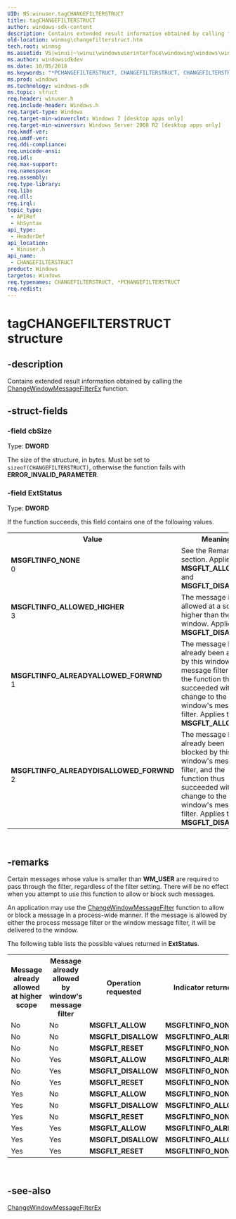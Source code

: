 ```yaml
---
UID: NS:winuser.tagCHANGEFILTERSTRUCT
title: tagCHANGEFILTERSTRUCT
author: windows-sdk-content
description: Contains extended result information obtained by calling the ChangeWindowMessageFilterEx function.
old-location: winmsg\changefilterstruct.htm
tech.root: winmsg
ms.assetid: VS|winui|~\winui\windowsuserinterface\windowing\windows\windowreference\windowstructures\changefilterstruct.htm
ms.author: windowssdkdev
ms.date: 10/05/2018
ms.keywords: "*PCHANGEFILTERSTRUCT, CHANGEFILTERSTRUCT, CHANGEFILTERSTRUCT structure [Windows and Messages], MSGFLTINFO_ALLOWED_HIGHER, MSGFLTINFO_ALREADYALLOWED_FORWND, MSGFLTINFO_ALREADYDISALLOWED_FORWND, MSGFLTINFO_NONE, PCHANGEFILTERSTRUCT, PCHANGEFILTERSTRUCT structure pointer [Windows and Messages], _win32_CHANGEFILTERSTRUCT_str, _win32_changefilterstruct_str_cpp, tagCHANGEFILTERSTRUCT, winmsg.changefilterstruct, winui._win32_changefilterstruct_str, winuser/CHANGEFILTERSTRUCT, winuser/PCHANGEFILTERSTRUCT"
ms.prod: windows
ms.technology: windows-sdk
ms.topic: struct
req.header: winuser.h
req.include-header: Windows.h
req.target-type: Windows
req.target-min-winverclnt: Windows 7 [desktop apps only]
req.target-min-winversvr: Windows Server 2008 R2 [desktop apps only]
req.kmdf-ver: 
req.umdf-ver: 
req.ddi-compliance: 
req.unicode-ansi: 
req.idl: 
req.max-support: 
req.namespace: 
req.assembly: 
req.type-library: 
req.lib: 
req.dll: 
req.irql: 
topic_type:
 - APIRef
 - kbSyntax
api_type:
 - HeaderDef
api_location:
 - Winuser.h
api_name:
 - CHANGEFILTERSTRUCT
product: Windows
targetos: Windows
req.typenames: CHANGEFILTERSTRUCT, *PCHANGEFILTERSTRUCT
req.redist: 
---
```


# tagCHANGEFILTERSTRUCT structure


## -description


Contains extended result information obtained by calling
			the <a href="https://msdn.microsoft.com/en-us/library/Dd388202(v=VS.85).aspx">ChangeWindowMessageFilterEx</a> function.
		


## -struct-fields




### -field cbSize

Type: <b>DWORD</b>

The size of the structure, in bytes. 
				Must be set to <code>sizeof(CHANGEFILTERSTRUCT)</code>, otherwise the function fails with <b>ERROR_INVALID_PARAMETER</b>.


### -field ExtStatus

Type: <b>DWORD</b>

If the function succeeds, this field contains one of the following values.

<table>
<tr>
<th>Value</th>
<th>Meaning</th>
</tr>
<tr>
<td width="40%"><a id="MSGFLTINFO_NONE"></a><a id="msgfltinfo_none"></a><dl>
<dt><b>MSGFLTINFO_NONE</b></dt>
<dt>0</dt>
</dl>
</td>
<td width="60%">
See the Remarks section.
						Applies to <b>MSGFLT_ALLOW</b> and <b>MSGFLT_DISALLOW</b>.
					

</td>
</tr>
<tr>
<td width="40%"><a id="MSGFLTINFO_ALLOWED_HIGHER"></a><a id="msgfltinfo_allowed_higher"></a><dl>
<dt><b>MSGFLTINFO_ALLOWED_HIGHER</b></dt>
<dt>3</dt>
</dl>
</td>
<td width="60%">
The message is allowed at a scope
					 higher than the window. Applies to <b>MSGFLT_DISALLOW</b>. 

</td>
</tr>
<tr>
<td width="40%"><a id="MSGFLTINFO_ALREADYALLOWED_FORWND"></a><a id="msgfltinfo_alreadyallowed_forwnd"></a><dl>
<dt><b>MSGFLTINFO_ALREADYALLOWED_FORWND</b></dt>
<dt>1</dt>
</dl>
</td>
<td width="60%">
The message has already 
					been allowed by this window's message filter, and 
					the function thus succeeded with no change to the window's message filter.
					Applies to <b>MSGFLT_ALLOW</b>. 

</td>
</tr>
<tr>
<td width="40%"><a id="MSGFLTINFO_ALREADYDISALLOWED_FORWND"></a><a id="msgfltinfo_alreadydisallowed_forwnd"></a><dl>
<dt><b>MSGFLTINFO_ALREADYDISALLOWED_FORWND</b></dt>
<dt>2</dt>
</dl>
</td>
<td width="60%">
The message 
					has already been blocked by this window's message filter, and the function thus succeeded with no change to the window's message filter.
					Applies to <b>MSGFLT_DISALLOW</b>. 

</td>
</tr>
</table>
 


## -remarks



Certain messages whose value is smaller than <b>WM_USER</b> are required to pass through the filter, 
		regardless of the filter setting. There will be no effect when you attempt to use this function to allow or 
		block such messages.
		

An application may use the <a href="https://msdn.microsoft.com/en-us/library/ms632675(v=VS.85).aspx">ChangeWindowMessageFilter</a> function to 
		allow or block a message in a process-wide manner. 
		If the message is allowed by either the process message filter 
		or the window message filter, it will be delivered to the window.
		

The following table lists the possible values returned in <b>ExtStatus</b>.

<table>
<tr>
<th>Message already allowed at higher scope</th>
<th>Message already allowed by window's message filter</th>
<th>Operation requested</th>
<th>Indicator returned in ExtStatus on success</th>
</tr>
<tr>
<td>No</td>
<td>No</td>
<td><b>MSGFLT_ALLOW</b></td>
<td><b>MSGFLTINFO_NONE</b></td>
</tr>
<tr>
<td>No</td>
<td>No</td>
<td><b>MSGFLT_DISALLOW</b></td>
<td><b>MSGFLTINFO_ALREADYDISALLOWED_FORWND</b></td>
</tr>
<tr>
<td>No</td>
<td>No</td>
<td><b>MSGFLT_RESET</b></td>
<td><b>MSGFLTINFO_NONE</b></td>
</tr>
<tr>
<td>No</td>
<td>Yes</td>
<td><b>MSGFLT_ALLOW</b></td>
<td><b>MSGFLTINFO_ALREADYALLOWED_FORWND</b></td>
</tr>
<tr>
<td>No</td>
<td>Yes</td>
<td><b>MSGFLT_DISALLOW</b></td>
<td><b>MSGFLTINFO_NONE</b></td>
</tr>
<tr>
<td>No</td>
<td>Yes</td>
<td><b>MSGFLT_RESET</b></td>
<td><b>MSGFLTINFO_NONE</b></td>
</tr>
<tr>
<td>Yes</td>
<td>No</td>
<td><b>MSGFLT_ALLOW</b></td>
<td><b>MSGFLTINFO_NONE</b></td>
</tr>
<tr>
<td>Yes</td>
<td>No</td>
<td><b>MSGFLT_DISALLOW</b></td>
<td><b>MSGFLTINFO_ALLOWED_HIGHER</b></td>
</tr>
<tr>
<td>Yes</td>
<td>No</td>
<td><b>MSGFLT_RESET</b></td>
<td><b>MSGFLTINFO_NONE</b></td>
</tr>
<tr>
<td>Yes</td>
<td>Yes</td>
<td><b>MSGFLT_ALLOW</b></td>
<td><b>MSGFLTINFO_ALREADYALLOWED_FORWND</b></td>
</tr>
<tr>
<td>Yes</td>
<td>Yes</td>
<td><b>MSGFLT_DISALLOW</b></td>
<td><b>MSGFLTINFO_ALLOWED_HIGHER</b></td>
</tr>
<tr>
<td>Yes</td>
<td>Yes</td>
<td><b>MSGFLT_RESET</b></td>
<td><b>MSGFLTINFO_NONE</b></td>
</tr>
</table>
 




## -see-also




<a href="https://msdn.microsoft.com/en-us/library/Dd388202(v=VS.85).aspx">ChangeWindowMessageFilterEx</a>
 

 

